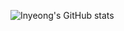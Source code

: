 
![Inyeong's GitHub stats](https://github-readme-stats.vercel.app/api?username=swimmin99&show_icons=true&theme=graywhite)
